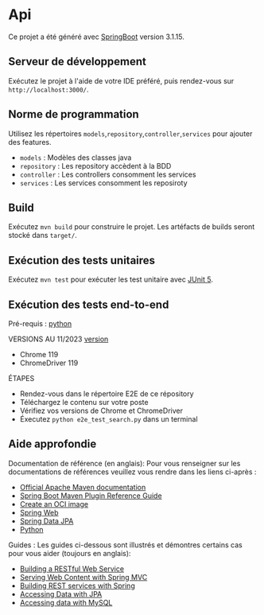 # Api

Ce projet a été généré avec [SpringBoot](https://spring.io/projects/spring-boot) version 3.1.15.

## Serveur de développement

Exécutez le projet à l'aide de votre IDE préféré, puis rendez-vous sur `http://localhost:3000/`.

## Norme de programmation

Utilisez les répertoires `models`,`repository`,`controller`,`services` pour ajouter des features.

* `models` : Modèles des classes java
* `repository` : Les repository accèdent à la BDD
* `controller` : Les controllers consomment les services
* `services` : Les services consomment les reposiroty

## Build

Exécutez `mvn build` pour construire le projet. Les artéfacts de builds seront stocké dans `target/`.

## Exécution des tests unitaires

Exécutez `mvn test` pour exécuter les test unitaire avec [JUnit 5](https://junit.org/junit5/).

## Exécution des tests end-to-end

Pré-requis : [python](https://www.python.org/)

VERSIONS AU 11/2023 [version](https://chromedriver.chromium.org/downloads/version-selection)
* Chrome 119
* ChromeDriver 119

ÉTAPES
* Rendez-vous dans le répertoire E2E de ce répository
* Téléchargez le contenu sur votre poste
* Vérifiez vos versions de Chrome et ChromeDriver
* Éxecutez `python e2e_test_search.py` dans un terminal

## Aide approfondie

Documentation de référence (en anglais):
Pour vous renseigner sur les documentations de références veuillez vous rendre dans les liens ci-après :

* [Official Apache Maven documentation](https://maven.apache.org/guides/index.html)
* [Spring Boot Maven Plugin Reference Guide](https://docs.spring.io/spring-boot/docs/3.1.0/maven-plugin/reference/html/)
* [Create an OCI image](https://docs.spring.io/spring-boot/docs/3.1.0/maven-plugin/reference/html/#build-image)
* [Spring Web](https://docs.spring.io/spring-boot/docs/3.1.0/reference/htmlsingle/#web)
* [Spring Data JPA](https://docs.spring.io/spring-boot/docs/3.1.0/reference/htmlsingle/#data.sql.jpa-and-spring-data)
* [Python](https://www.python.org/)

Guides : 
Les guides ci-dessous sont illustrés et démontres certains cas pour vous aider (toujours en anglais):

* [Building a RESTful Web Service](https://spring.io/guides/gs/rest-service/)
* [Serving Web Content with Spring MVC](https://spring.io/guides/gs/serving-web-content/)
* [Building REST services with Spring](https://spring.io/guides/tutorials/rest/)
* [Accessing Data with JPA](https://spring.io/guides/gs/accessing-data-jpa/)
* [Accessing data with MySQL](https://spring.io/guides/gs/accessing-data-mysql/)

